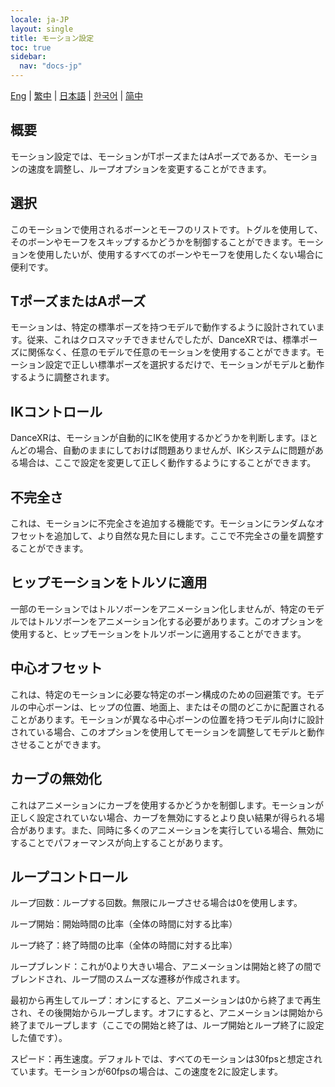 ```yaml
---
locale: ja-JP
layout: single
title: モーション設定
toc: true
sidebar:
  nav: "docs-jp"
---
```

[Eng](/dancexr/features/motion_settings) | [繁中](/tw/dancexr/features/motion_settings) | [日本語](/jp/dancexr/features/motion_settings) | [한국어](/kr/dancexr/features/motion_settings) | [简中](/zh/dancexr/features/motion_settings)


## 概要
モーション設定では、モーションがTポーズまたはAポーズであるか、モーションの速度を調整し、ループオプションを変更することができます。

## 選択
このモーションで使用されるボーンとモーフのリストです。トグルを使用して、そのボーンやモーフをスキップするかどうかを制御することができます。モーションを使用したいが、使用するすべてのボーンやモーフを使用したくない場合に便利です。

## TポーズまたはAポーズ
モーションは、特定の標準ポーズを持つモデルで動作するように設計されています。従来、これはクロスマッチできませんでしたが、DanceXRでは、標準ポーズに関係なく、任意のモデルで任意のモーションを使用することができます。モーション設定で正しい標準ポーズを選択するだけで、モーションがモデルと動作するように調整されます。

## IKコントロール
DanceXRは、モーションが自動的にIKを使用するかどうかを判断します。ほとんどの場合、自動のままにしておけば問題ありませんが、IKシステムに問題がある場合は、ここで設定を変更して正しく動作するようにすることができます。

## 不完全さ
これは、モーションに不完全さを追加する機能です。モーションにランダムなオフセットを追加して、より自然な見た目にします。ここで不完全さの量を調整することができます。

## ヒップモーションをトルソに適用
一部のモーションではトルソボーンをアニメーション化しませんが、特定のモデルではトルソボーンをアニメーション化する必要があります。このオプションを使用すると、ヒップモーションをトルソボーンに適用することができます。

## 中心オフセット
これは、特定のモーションに必要な特定のボーン構成のための回避策です。モデルの中心ボーンは、ヒップの位置、地面上、またはその間のどこかに配置されることがあります。モーションが異なる中心ボーンの位置を持つモデル向けに設計されている場合、このオプションを使用してモーションを調整してモデルと動作させることができます。

## カーブの無効化
これはアニメーションにカーブを使用するかどうかを制御します。モーションが正しく設定されていない場合、カーブを無効にするとより良い結果が得られる場合があります。また、同時に多くのアニメーションを実行している場合、無効にすることでパフォーマンスが向上することがあります。

## ループコントロール
ループ回数：ループする回数。無限にループさせる場合は0を使用します。

ループ開始：開始時間の比率（全体の時間に対する比率）

ループ終了：終了時間の比率（全体の時間に対する比率）

ループブレンド：これが0より大きい場合、アニメーションは開始と終了の間でブレンドされ、ループ間のスムーズな遷移が作成されます。

最初から再生してループ：オンにすると、アニメーションは0から終了まで再生され、その後開始からループします。オフにすると、アニメーションは開始から終了までループします（ここでの開始と終了は、ループ開始とループ終了に設定した値です）。

スピード：再生速度。デフォルトでは、すべてのモーションは30fpsと想定されています。モーションが60fpsの場合は、この速度を2に設定します。